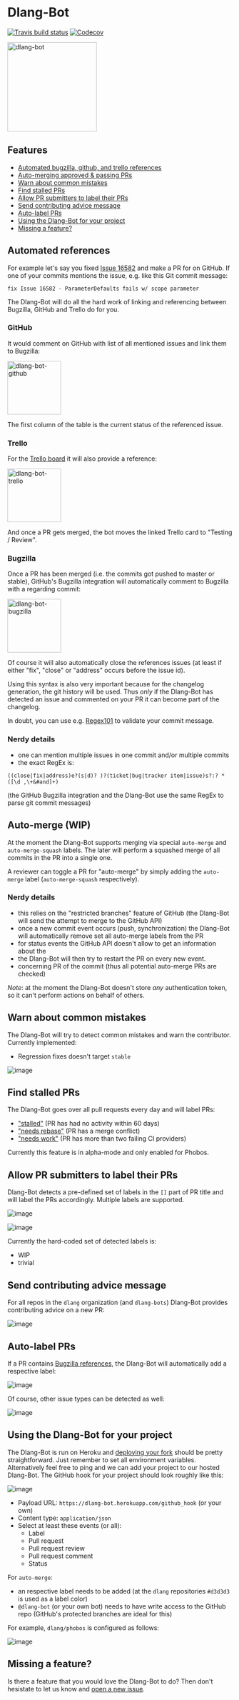# Dlang-Bot

[![Travis build status](https://travis-ci.org/dlang-bots/dlang-bot.svg?branch=master)](https://travis-ci.org/dlang-bots/dlang-bot)
[![Codecov](https://img.shields.io/codecov/c/github/dlang-bots/dlang-bot/master.svg)](https://codecov.io/gh/dlang-bots/dlang-bot)

<img alt="dlang-bot" height="200px" src="public/img/dlang_bot.png" />

Features
--------

- [Automated bugzilla, github, and trello references](#automated-references)
- [Auto-merging approved & passing PRs](#auto-merge)
- [Warn about common mistakes](#warn-common-mistakes)
- [Find stalled PRs](#stalled-prs)
- [Allow PR submitters to label their PRs](#user-tagging)
- [Send contributing advice message](#hello-contributor)
- [Auto-label PRs](#auto-labelling)
- [Using the Dlang-Bot for your project](#dlang-bot-for-your-project)
- [Missing a feature?](#missing-a-feature)

<a name="automated-references" />

Automated references
--------------------

For example let's say you fixed [Issue 16582](https://issues.dlang.org/show_bug.cgi?id=16582)
and make a PR for on GitHub.
If one of your commits mentions the issue, e.g. like this Git commit message:

```
fix Issue 16582 - ParameterDefaults fails w/ scope parameter
```

The Dlang-Bot will do all the hard work of linking and referencing
between Bugzilla, GitHub and Trello do for you.

### GitHub

It would comment on GitHub with list of all mentioned issues and link them to Bugzilla:

<img alt="dlang-bot-github" height="120px" src="public/img/dlang_bot_github_comment.png" />

The first column of the table is the current status of the referenced issue.

### Trello

For the [Trello board](https://trello.com/b/XoFjxiqG/active) it will also provide a
reference:

<img alt="dlang-bot-trello" height="120px" src="public/img/dlang_bot_trello_comment.png" />

And once a PR gets merged, the bot moves the linked Trello card to "Testing / Review".

### Bugzilla

Once a PR has been merged (i.e. the commits got pushed to master or stable),
GitHub's Bugzilla integration will automatically comment to Bugzilla with a regarding commit:

<img alt="dlang-bot-bugzilla" height="120px" src="public/img/dlang_bot_bugzilla_comment.png" />

Of course it will also automatically close the references issues (at least if either
"fix", "close" or "address" occurs before the issue id).

Using this syntax is also very important because for the changelog generation, the
git history will be used. Thus _only_ if the Dlang-Bot has detected an issue
and commented on your PR it can become part of the changelog.

In doubt, you can use e.g. [Regex101](https://regex101.com/r/aI0Rp6/5) to validate your commit message.

### Nerdy details

- one can mention multiple issues in one commit and/or multiple commits
- the exact RegEx is:

```
((close|fix|address)e?(s|d)? )?(ticket|bug|tracker item|issue)s?:? *([\d ,\+&#and]+)
```

(the GitHub Bugzilla integration and the Dlang-Bot use the same RegEx to parse
git commit messages)

<a name="auto-merge" />

Auto-merge (WIP)
---------------

At the moment the Dlang-Bot supports merging via special `auto-merge` and
`auto-merge-squash` labels. The later will perform a squashed merge of all commits
in the PR into a single one.

A reviewer can toggle a PR for "auto-merge" by simply adding the `auto-merge` label
(`auto-merge-squash` respectively).


### Nerdy details

- this relies on the "restricted branches" feature of GitHub (the Dlang-Bot will
send the attempt to merge to the GitHub API)
- once a new commit event occurs (push, synchronization) the Dlang-Bot will
automatically remove set all auto-merge labels from the PR
- for status events the GitHub API doesn't allow to get an information about the
- the Dlang-Bot will then try to restart the PR on every new event.
- concerning PR of the commit (thus all potential auto-merge PRs are checked)

_Note_: at the moment the Dlang-Bot doesn't store _any_ authentication token, so
it can't perform actions on behalf of others.

<a name="warn-common-mistakes" />

Warn about common mistakes
--------------------------

The Dlang-Bot will try to detect common mistakes and warn the contributor.
Currently implemented:
- Regression fixes doesn't target `stable`

![image](https://user-images.githubusercontent.com/4370550/27756953-604dfb36-5dfc-11e7-9d15-6ed8f747dada.png)

<a name="stalled-prs" />

Find stalled PRs
----------------

The Dlang-Bot goes over all pull requests every day and will label PRs:

- ["stalled"](https://github.com/dlang/phobos/issues?q=is%3Aopen+is%3Apr+label%3Astalled) (PR has had no activity within 60 days)
- ["needs rebase"](https://github.com/dlang/phobos/issues?q=is%3Aopen+is%3Apr+label%3A%22needs+rebase%22) (PR has a merge conflict)
- ["needs work"](https://github.com/dlang/phobos/issues?q=is%3Aopen+is%3Apr+label%3A%22needs+work%22) (PR has more than two failing CI providers)

Currently this feature is in alpha-mode and only enabled for Phobos.

<a name="user-tagging" />

Allow PR submitters to label their PRs
---------------------------------------

Dlang-Bot detects a pre-defined set of labels in the `[]` part of PR title and will label the PRs accordingly.
Multiple labels are supported.

![image](https://user-images.githubusercontent.com/4370550/27757037-4d116368-5dfd-11e7-8df4-1446473f9d01.png)

![image](https://user-images.githubusercontent.com/4370550/27757033-3ea63a7e-5dfd-11e7-95ab-c0f36521dc63.png)

Currently the hard-coded set of detected labels is:
- WIP
- trivial

<a name="hello-contributor" />

Send contributing advice message
---------------------------------

For all repos in the `dlang` organization (and `dlang-bots`) Dlang-Bot provides contributing advice on a new PR:

![image](https://user-images.githubusercontent.com/4370550/27757092-c237063e-5dfd-11e7-8aab-7e655aea3ac8.png)

<a name="auto-labelling" />

Auto-label PRs
---------------

If a PR contains [Bugzilla references](#automated-references), the Dlang-Bot will automatically add a respective label:

![image](https://user-images.githubusercontent.com/4370550/27757121-1aa8a6f6-5dfe-11e7-97ad-240756f0c608.png)

Of course, other issue types can be detected as well:

![image](https://user-images.githubusercontent.com/4370550/27757177-bb944cdc-5dfe-11e7-8c40-26a7eb536700.png)

<a name="#dlang-bot-for-your-project" />

Using the Dlang-Bot for your project
------------------------------------

The Dlang-Bot is run on Heroku and [deploying your fork](https://tour.dlang.org/tour/en/vibed/deploy-on-heroku) should be pretty straightforward. Just remember to set all environment variables.
Alternatively feel free to ping and we can add your project to our hosted Dlang-Bot.
The GitHub hook for your project should look roughly like this:

![image](https://user-images.githubusercontent.com/4370550/27859584-8d252c62-6179-11e7-84fe-e2def14f56d5.png)

- Payload URL: `https://dlang-bot.herokuapp.com/github_hook` (or your own)
- Content type: `application/json`
- Select at least these events (or all): 
  - Label
  - Pull request
  - Pull request review
  - Pull request comment
  - Status

For `auto-merge`:
- an respective label needs to be added (at the `dlang` repositories `#d3d3d3` is used as a label color)
- `@dlang-bot` (or your own bot) needs to have write access to the GitHub repo (GitHub's protected branches are ideal for this)

For example, `dlang/phobos` is configured as follows:

![image](https://user-images.githubusercontent.com/4370550/27859920-b418a38e-617a-11e7-9ff2-c1fd9f6fdd20.png)

<a name="missing-a-feature" />

Missing a feature?
------------------

Is there a feature that you would love the Dlang-Bot to do? Then don't hesistate to let us know and [open a new issue](https://github.com/dlang-bots/dlang-bot/issues/new).
